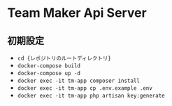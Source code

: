 # Team Maker Api Server
## 初期設定
- `cd {レポジトリのルートディレクトリ}`
- `docker-compose build`
- `docker-compose up -d`
- `docker exec -it tm-app composer install`
- `docker exec -it tm-app cp .env.example .env`
- `docker exec -it tm-app php artisan key:generate`
